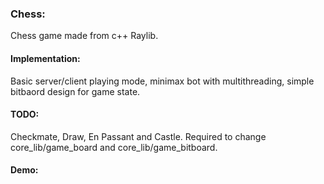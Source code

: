 ### Chess:
Chess  game made from c++ Raylib.

#### Implementation:
Basic server/client playing mode, minimax bot with multithreading, simple bitbaord design for game state.

#### TODO:
Checkmate, Draw, En Passant and Castle.
Required to change core_lib/game_board and core_lib/game_bitboard.

#### Demo:
